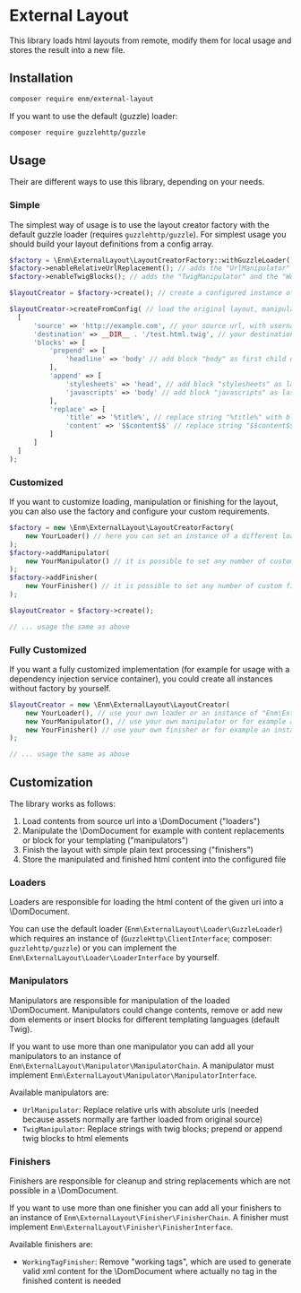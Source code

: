 External Layout
===============
This library loads html layouts from remote, modify them for local usage and stores the result into a new file.

## Installation
```bash
composer require enm/external-layout
```
If you want to use the default (guzzle) loader:
```bash
composer require guzzlehttp/guzzle
```

## Usage

Their are different ways to use this library, depending on your needs.

### Simple
The simplest way of usage is to use the layout creator factory with the default guzzle loader (requires `guzzlehttp/guzzle`).
For simplest usage you should build your layout definitions from a config array.

```php
$factory = \Enm\ExternalLayout\LayoutCreatorFactory::withGuzzleLoader();
$factory->enableRelativeUrlReplacement(); // adds the "UrlManipulator"
$factory->enableTwigBlocks(); // adds the "TwigManipulator" and the "WorkingTagFinisher"

$layoutCreator = $factory->create(); // create a configured instance of the LayoutCreator

$layoutCreator->createFromConfig( // load the original layout, manipulate the content and stores the modified content to the configured file
  [
      'source' => 'http://example.com', // your source url, with username and password (Basic Auth) if needed
      'destination' => __DIR__ . '/test.html.twig', // your destination file
      'blocks' => [
          'prepend' => [
              'headline' => 'body' // add block "body" as first child of html element "headline"
          ],
          'append' => [
              'stylesheets' => 'head', // add block "stylesheets" as last child of html element "head"
              'javascripts' => 'body' // add block "javascripts" as last child of html element "body"
          ],
          'replace' => [
              'title' => '%title%', // replace string "%title%" with block "title"
              'content' => '$$content$$' // replace string "$$content$$" with block "content"
          ]
      ]
  ]
);
```

### Customized
If you want to customize loading, manipulation or finishing for the layout, you can also use the factory and configure your custom requirements.

```php
$factory = new \Enm\ExternalLayout\LayoutCreatorFactory(
    new YourLoader() // here you can set an instance of a different loader, if you don' want to use the guzzle loader
);
$factory->addManipulator(
    new YourManipulator() // it is possible to set any number of custom manipulators
);
$factory->addFinisher(
    new YourFinisher() // it is possible to set any number of custom finishers
);

$layoutCreator = $factory->create();

// ... usage the same as above

```

### Fully Customized
If you want a fully customized implementation (for example for usage with a dependency injection service container), you could create all instances without factory by yourself.

```php
$layoutCreator = new \Enm\ExternalLayout\LayoutCreator(
    new YourLoader(), // use your own loader or an instance of "Enm\ExternalLayout\Loader\GuzzleLoader"
    new YourManipulator(), // use your own manipulator or for example an instance of "Enm\ExternalLayout\Loader\ManipulatorChain"
    new YourFinisher() // use your own finisher or for example an instance of "Enm\ExternalLayout\Loader\FinisherChain"
);

// ... usage the same as above
```

## Customization

The library works as follows:
1. Load contents from source url into a \DomDocument ("loaders")
1. Manipulate the \DomDocument for example with content replacements or block for your templating ("manipulators")
1. Finish the layout with simple plain text processing ("finishers")
1. Store the manipulated and finished html content into the configured file

### Loaders
Loaders are responsible for loading the html content of the given uri into a \DomDocument.

You can use the default loader (`Enm\ExternalLayout\Loader\GuzzleLoader`) which requires an instance of (`GuzzleHttp\ClientInterface`; composer: `guzzlehttp/guzzle`) or you
can implement the `Enm\ExternalLayout\Loader\LoaderInterface` by yourself.

### Manipulators
Manipulators are responsible for manipulation of the loaded \DomDocument. Manipulators could change contents, remove or 
add new dom elements or insert blocks for different templating languages (default Twig).

If you want to use more than one manipulator you can add all your manipulators to an instance of `Enm\ExternalLayout\Manipulator\ManipulatorChain`.
A manipulator must implement `Enm\ExternalLayout\Manipulator\ManipulatorInterface`.

Available manipulators are:
- `UrlManipulator`: Replace relative urls with absolute urls (needed because assets normally are farther loaded from original source)
- `TwigManipulator`: Replace strings with twig blocks; prepend or append twig blocks to html elements

### Finishers
Finishers are responsible for cleanup and string replacements which are not possible in a \DomDocument.

If you want to use more than one finisher you can add all your finishers to an instance of `Enm\ExternalLayout\Finisher\FinisherChain`.
A finisher must implement `Enm\ExternalLayout\Finisher\FinisherInterface`.

Available finishers are:
- `WorkingTagFinisher`: Remove "working tags", which are used to generate valid xml content for the \DomDocument where actually no tag in the finished content is needed
